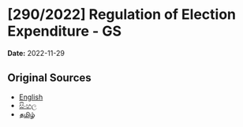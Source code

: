 # [290/2022] Regulation of Election Expenditure - GS

**Date:** 2022-11-29

## Original Sources

- [English](https://documents.gov.lk/view/bills/2022/11/290-2022_E.pdf)
- [සිංහල](https://documents.gov.lk/view/bills/2022/11/290-2022_S.pdf)
- [தமிழ்](https://documents.gov.lk/view/bills/2022/11/290-2022_T.pdf)
